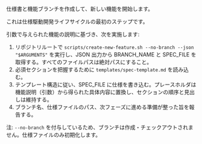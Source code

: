 
仕様書と機能ブランチを作成して、新しい機能を開始します。

これは仕様駆動開発ライフサイクルの最初のステップです。

引数で与えられた機能の説明に基づき、次を実施します:

1. リポジトリルートで `scripts/create-new-feature.sh --no-branch --json "$ARGUMENTS"` を実行し、JSON 出力から BRANCH_NAME と SPEC_FILE を取得する。すべてのファイルパスは絶対パスにすること。
2. 必須セクションを把握するために `templates/spec-template.md` を読み込む。
3. テンプレート構造に従い、SPEC_FILE に仕様を書き込む。プレースホルダは機能説明（引数）から得られた具体内容に置換し、セクションの順序と見出しは維持する。
4. ブランチ名、仕様ファイルのパス、次フェーズに進める準備が整った旨を報告する。

注: `--no-branch` を付与しているため、ブランチは作成・チェックアウトされません。仕様ファイルのみ初期化します。
